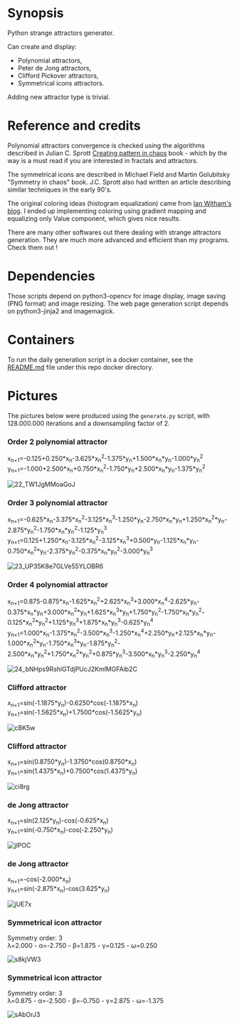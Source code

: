 # Synopsis

Python strange attractors generator.

Can create and display:

- Polynomial attractors,
- Peter de Jong attractors,
- Clifford Pickover attractors,
- Symmetrical icons attractors.

Adding new attractor type is trivial.

# Reference and credits

Polynomial attractors convergence is checked using the algorithms described in Julian C. Sprott [Creating pattern in chaos](http://sprott.physics.wisc.edu/fractals/booktext/sabook.pdf) book - which by the way is a must read if you are interested in fractals and attractors.

The symmetrical icons are described in Michael Field and Martin Golubitsky "Symmetry in chaos" book. J.C. Sprott also had written an article describing similar techniques in the early 90's.

The original coloring ideas (histogram equalization) came from [Ian Witham's blog](http://ianwitham.wordpress.com/category/graphics/strange-attractors-graphics/). I ended up implementing coloring using gradient mapping and equalizing only Value component, which gives nice results.

There are many other softwares out there dealing with strange attractors generation. They are much more advanced and efficient than my programs. Check them out !

# Dependencies

Those scripts depend on python3-opencv for image display, image saving (PNG format) and image resizing.
The web page generation script depends on python3-jinja2 and imagemagick.

# Containers

To run the daily generation script in a docker container, see the [README.md](https://github.com/sebhz/fractals/edit/master/attractors/python/docker/README.md) file under this repo docker directory.

# Pictures

The pictures below were produced using the `generate.py` script, with 128.000.000 iterations and a downsampling factor of 2.

### Order 2 polynomial attractor
x<sub>n+1</sub>=-0.125+0.250&ast;x<sub>n</sub>-3.625&ast;x<sub>n</sub><sup>2</sup>-1.375&ast;y<sub>n</sub>+1.500&ast;x<sub>n</sub>&ast;y<sub>n</sub>-1.000&ast;y<sub>n</sub><sup>2</sup><br>
y<sub>n+1</sub>=-1.000+2.500&ast;x<sub>n</sub>+0.750&ast;x<sub>n</sub><sup>2</sup>-1.750&ast;y<sub>n</sub>+2.500&ast;x<sub>n</sub>&ast;y<sub>n</sub>-1.375&ast;y<sub>n</sub><sup>2</sup>

![22_TW1JgMMoaGoJ](https://sebhz.github.io/img/attractors/22_TW1JgMMoaGoJ.png)

### Order 3 polynomial attractor
x<sub>n+1</sub>=-0.625&ast;x<sub>n</sub>-3.375&ast;x<sub>n</sub><sup>2</sup>-3.125&ast;x<sub>n</sub><sup>3</sup>-1.250&ast;y<sub>n</sub>-2.750&ast;x<sub>n</sub>&ast;y<sub>n</sub>+1.250&ast;x<sub>n</sub><sup>2</sup>&ast;y<sub>n</sub>-2.875&ast;y<sub>n</sub><sup>2</sup>-1.750&ast;x<sub>n</sub>&ast;y<sub>n</sub><sup>2</sup>-1.125&ast;y<sub>n</sub><sup>3</sup><br>
y<sub>n+1</sub>=0.125+1.250&ast;x<sub>n</sub>-3.125&ast;x<sub>n</sub><sup>2</sup>-3.125&ast;x<sub>n</sub><sup>3</sup>+0.500&ast;y<sub>n</sub>-1.125&ast;x<sub>n</sub>&ast;y<sub>n</sub>-0.750&ast;x<sub>n</sub><sup>2</sup>&ast;y<sub>n</sub>-2.375&ast;y<sub>n</sub><sup>2</sup>-0.375&ast;x<sub>n</sub>&ast;y<sub>n</sub><sup>2</sup>-3.000&ast;y<sub>n</sub><sup>3</sup>

![23_UP35K8e7GLVe55YLOBR6](https://sebhz.github.io/img/attractors/23_UP35K8e7GLVe55YLOBR6.png)

### Order 4 polynomial attractor
x<sub>n+1</sub>=0.875-0.875&ast;x<sub>n</sub>-1.625&ast;x<sub>n</sub><sup>2</sup>+2.625&ast;x<sub>n</sub><sup>3</sup>+3.000&ast;x<sub>n</sub><sup>4</sup>-2.625&ast;y<sub>n</sub>-0.375&ast;x<sub>n</sub>&ast;y<sub>n</sub>+3.000&ast;x<sub>n</sub><sup>2</sup>&ast;y<sub>n</sub>+1.625&ast;x<sub>n</sub><sup>3</sup>&ast;y<sub>n</sub>+1.750&ast;y<sub>n</sub><sup>2</sup>-1.750&ast;x<sub>n</sub>&ast;y<sub>n</sub><sup>2</sup>-0.125&ast;x<sub>n</sub><sup>2</sup>&ast;y<sub>n</sub><sup>2</sup>+1.125&ast;y<sub>n</sub><sup>3</sup>+1.875&ast;x<sub>n</sub>&ast;y<sub>n</sub><sup>3</sup>-0.625&ast;y<sub>n</sub><sup>4</sup><br>
y<sub>n+1</sub>=1.000&ast;x<sub>n</sub>-1.375&ast;x<sub>n</sub><sup>2</sup>-3.500&ast;x<sub>n</sub><sup>3</sup>-1.250&ast;x<sub>n</sub><sup>4</sup>+2.250&ast;y<sub>n</sub>+2.125&ast;x<sub>n</sub>&ast;y<sub>n</sub>-1.000&ast;x<sub>n</sub><sup>2</sup>&ast;y<sub>n</sub>-1.750&ast;x<sub>n</sub><sup>3</sup>&ast;y<sub>n</sub>-1.875&ast;y<sub>n</sub><sup>2</sup>-2.500&ast;x<sub>n</sub>&ast;y<sub>n</sub><sup>2</sup>+1.750&ast;x<sub>n</sub><sup>2</sup>&ast;y<sub>n</sub><sup>2</sup>+0.875&ast;y<sub>n</sub><sup>3</sup>-3.500&ast;x<sub>n</sub>&ast;y<sub>n</sub><sup>3</sup>-2.250&ast;y<sub>n</sub><sup>4</sup>

![24_bNHps9RshiGTdjPUcJ2KmlMGFAib2C](https://sebhz.github.io/img/attractors/24_bNHps9RshiGTdjPUcJ2KmlMGFAib2C.png)

### Clifford attractor
x<sub>n+1</sub>=sin(-1.1875&ast;y<sub>n</sub>)-0.6250&ast;cos(-1.1875&ast;x<sub>n</sub>)<br>
y<sub>n+1</sub>=sin(-1.5625&ast;x<sub>n</sub>)+1.7500&ast;cos(-1.5625&ast;y<sub>n</sub>)

![cBK5w](https://sebhz.github.io/img/attractors/cBK5w.png)

### Clifford attractor
x<sub>n+1</sub>=sin(0.8750&ast;y<sub>n</sub>)-1.3750&ast;cos(0.8750&ast;x<sub>n</sub>)<br>
y<sub>n+1</sub>=sin(1.4375&ast;x<sub>n</sub>)+0.7500&ast;cos(1.4375&ast;y<sub>n</sub>)

![ci8rg](https://sebhz.github.io/img/attractors/ci8rg.png)

### de Jong attractor
x<sub>n+1</sub>=sin(2.125&ast;y<sub>n</sub>)-cos(-0.625&ast;x<sub>n</sub>)<br>
y<sub>n+1</sub>=sin(-0.750&ast;x<sub>n</sub>)-cos(-2.250&ast;y<sub>n</sub>)

![jlPOC](https://sebhz.github.io/img/attractors/jlPOC.png)

### de Jong attractor
x<sub>n+1</sub>=-cos(-2.000&ast;x<sub>n</sub>)<br>
y<sub>n+1</sub>=sin(-2.875&ast;x<sub>n</sub>)-cos(3.625&ast;y<sub>n</sub>)

![jUE7x](https://sebhz.github.io/img/attractors/jUE7x.png)

### Symmetrical icon attractor
Symmetry order: 3<br>
&lambda;=2.000 - &alpha;=-2.750 - &beta;=1.875 - &gamma;=0.125 - &omega;=0.250

![s8kjVW3](https://sebhz.github.io/img/attractors/s8kjVW3.png)

### Symmetrical icon attractor
Symmetry order: 3<br>
&lambda;=0.875 - &alpha;=-2.500 - &beta;=-0.750 - &gamma;=2.875 - &omega;=-1.375

![sAbOrJ3](https://sebhz.github.io/img/attractors/sAbOrJ3.png)

